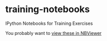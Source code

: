 training-notebooks
==================

IPython Notebooks for Training Exercises

You probably want to [view these in NBViewer](http://nbviewer.ipython.org/github/sdrdl/training-notebooks/tree/master/)

